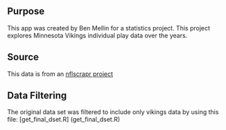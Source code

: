 ## Purpose 
This app was created by Ben Mellin for a statistics project. This project explores Minnesota Vikings individual play data over the years.
## Source 
This data is from an [nflscrapr project](https://www.kaggle.com/datasets/maxhorowitz/nflplaybyplay2009to2016/data)
## Data Filtering
The original data set was filtered to include only vikings data by using this file: [get_final_dset.R] (get_final_dset.R)
